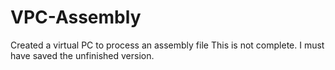 # VPC-Assembly
Created a virtual PC to process an assembly file
This is not complete. I must have saved the unfinished version.
